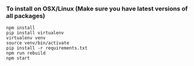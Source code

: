 ### To install on OSX/Linux (Make sure you have latest versions of all packages)
    npm install
    pip install virtualenv
    virtualenv venv
    source venv/bin/activate
    pip install -r requirements.txt
    npm run rebuild
    npm start